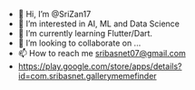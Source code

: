 - 👋 Hi, I’m @SriZan17
- 👀 I’m interested in AI, ML and Data Science
- 🌱 I’m currently learning Flutter/Dart.
- 💞️ I’m looking to collaborate on ...
- 📫 How to reach me sribasnet07@gmail.com
- https://play.google.com/store/apps/details?id=com.sribasnet.gallerymemefinder

<!---
SriZan17/SriZan17 is a ✨ special ✨ repository because its `README.md` (this file) appears on your GitHub profile.
You can click the Preview link to take a look at your changes.
--->
